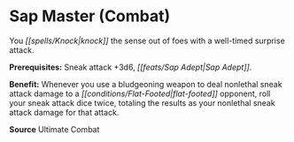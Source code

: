 ﻿---
cssclass: [feats]

---
# Sap Master (Combat)

You _[[spells/Knock|knock]]_ the sense out of foes with a well-timed surprise attack.

**Prerequisites:** Sneak attack +3d6, _[[feats/Sap Adept|Sap Adept]]_.

**Benefit:** Whenever you use a bludgeoning weapon to deal nonlethal sneak attack damage to a _[[conditions/Flat-Footed|flat-footed]]_ opponent, roll your sneak attack dice twice, totaling the results as your nonlethal sneak attack damage for that attack.

**Source** Ultimate Combat